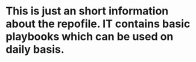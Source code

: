 # This is just an short information about the repofile. IT contains basic playbooks which can be used on daily basis. 
